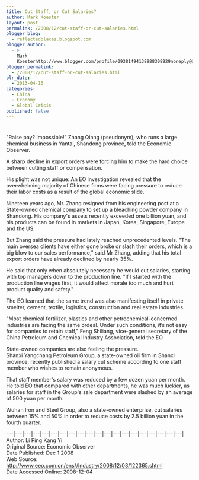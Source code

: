 ```yaml
---
title: Cut Staff, or Cut Salaries?
author: Mark Koester
layout: post
permalink: /2008/12/cut-staff-or-cut-salaries.html
blogger_blog:
  - reflectedplaces.blogspot.com
blogger_author:
  - >
    Mark
    Koesterhttp://www.blogger.com/profile/09381494138988308929noreply@blogger.com
blogger_permalink:
  - /2008/12/cut-staff-or-cut-salaries.html
blr_date:
  - 2013-04-16
categories:
  - China
  - Economy
  - Global Crisis
published: false
---
```

# 

"Raise pay? Impossible!" Zhang Qiang (pseudonym), who runs a large chemical business in Yantai, Shandong province, told the Economic Observer.

A sharp decline in export orders were forcing him to make the hard choice between cutting staff or compensation.

His plight was not unique: An EO investigation revealed that the overwhelming majority of Chinese firms were facing pressure to reduce their labor costs as a result of the global economic slide.

Nineteen years ago, Mr. Zhang resigned from his engineering post at a State-owned chemical company to set up a bleaching powder company in Shandong. His company's assets recently exceeded one billion yuan, and his products can be found in markets in Japan, Korea, Singapore, Europe and the US.

But Zhang said the pressure had lately reached unprecedented levels. "The main oversea clients have either gone broke or slash their orders, which is a big blow to our sales performance," said Mr Zhang, adding that his total export orders have already declined by nearly 35%.

He said that only when absolutely necessary he would cut salaries, starting with top managers down to the production line. "If I started with the production line wages first, it would affect morale too much and hurt product quality and safety."

The EO learned that the same trend was also manifesting itself in private smelter, cement, textile, logistics, construction and real estate industries.

"Most chemical fertilizer, plastics and other petrochemical-concerned industries are facing the same ordeal. Under such conditions, it’s not easy for companies to retain staff," Feng Shiliang, vice-general secretary of the China Petroleum and Chemical Industry Association, told the EO.

State-owned companies are also feeling the pressure.  
Shanxi Yangchang Petroleum Group, a state-owned oil firm in Shanxi province, recently published a salary cut scheme according to one staff member who wishes to remain anonymous.

That staff member's salary was reduced by a few dozen yuan per month. He told EO that compared with other departments, he was much luckier, as salaries for staff in the Group's sale department were slashed by an average of 500 yuan per month.

Wuhan Iron and Steel Group, also a state-owned enterprise, cut salaries between 15% and 50% in order to reduce costs by 2.5 billion yuan in the fourth quarter.

\---|\---|\---|\---|\---|\---|\---|\---|\---|\---|\---|\---|\---|\---|\---|\---|\---|\---|\---|\---|  
Author: Li Ping Kang Yi  
Original Source: Economic Observer  
Date Published: Dec 1 2008  
Web Source: http://www.eeo.com.cn/ens//Industry/2008/12/03/122365.shtml  
Date Accessed Online: 2008-12-04